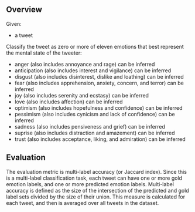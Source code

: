 ## Overview

Given:

- a tweet

Classify the tweet as zero or more of eleven emotions that best represent the mental state of the tweeter:

- anger (also includes annoyance and rage) can be inferred
- anticipation (also includes interest and vigilance) can be inferred
- disgust (also includes disinterest, dislike and loathing) can be inferred
- fear (also includes apprehension, anxiety, concern, and terror) can be inferred
- joy (also includes serenity and ecstasy) can be inferred
- love (also includes affection) can be inferred
- optimism (also includes hopefulness and confidence) can be inferred
- pessimism (also includes cynicism and lack of confidence) can be inferred
- sadness (also includes pensiveness and grief) can be inferred
- suprise (also includes distraction and amazement) can be inferred
- trust (also includes acceptance, liking, and admiration) can be inferred

## Evaluation

The evaluation metric is multi-label accuracy (or Jaccard index). Since this is a multi-label classification task, each tweet can have one or more gold emotion labels, and one or more predicted emotion labels. Multi-label accuracy is defined as the size of the intersection of the predicted and gold label sets divided by the size of their union. This measure is calculated for each tweet, and then is averaged over all tweets in the dataset.

